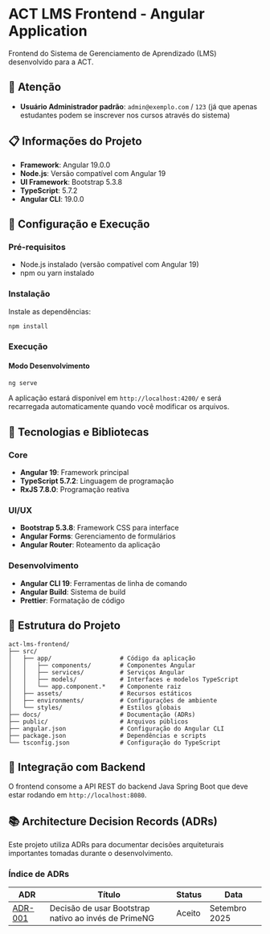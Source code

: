 # ACT LMS Frontend - Angular Application

Frontend do Sistema de Gerenciamento de Aprendizado (LMS) desenvolvido para a ACT.

## 🚨 Atenção

- **Usuário Administrador padrão**: `admin@exemplo.com` / `123` (já que apenas estudantes podem se inscrever nos cursos através do sistema)

## 📋 Informações do Projeto

- **Framework**: Angular 19.0.0
- **Node.js**: Versão compatível com Angular 19
- **UI Framework**: Bootstrap 5.3.8
- **TypeScript**: 5.7.2
- **Angular CLI**: 19.0.0

## 🚀 Configuração e Execução

### Pré-requisitos

- Node.js instalado (versão compatível com Angular 19)
- npm ou yarn instalado

### Instalação

Instale as dependências:

```bash
npm install
```

### Execução

#### Modo Desenvolvimento

```bash
ng serve
```

A aplicação estará disponível em `http://localhost:4200/` e será recarregada automaticamente quando você modificar os arquivos.

## 🎨 Tecnologias e Bibliotecas

### Core

- **Angular 19**: Framework principal
- **TypeScript 5.7.2**: Linguagem de programação
- **RxJS 7.8.0**: Programação reativa

### UI/UX

- **Bootstrap 5.3.8**: Framework CSS para interface
- **Angular Forms**: Gerenciamento de formulários
- **Angular Router**: Roteamento da aplicação

### Desenvolvimento

- **Angular CLI 19**: Ferramentas de linha de comando
- **Angular Build**: Sistema de build
- **Prettier**: Formatação de código

## 📁 Estrutura do Projeto

```
act-lms-frontend/
├── src/
│   ├── app/                   # Código da aplicação
│   │   ├── components/        # Componentes Angular
│   │   ├── services/          # Serviços Angular
│   │   ├── models/            # Interfaces e modelos TypeScript
│   │   └── app.component.*    # Componente raiz
│   ├── assets/                # Recursos estáticos
│   ├── environments/          # Configurações de ambiente
│   └── styles/                # Estilos globais
├── docs/                      # Documentação (ADRs)
├── public/                    # Arquivos públicos
├── angular.json               # Configuração do Angular CLI
├── package.json               # Dependências e scripts
└── tsconfig.json              # Configuração do TypeScript
```

## 🔗 Integração com Backend

O frontend consome a API REST do backend Java Spring Boot que deve estar rodando em `http://localhost:8080`.

## 📚 Architecture Decision Records (ADRs)

Este projeto utiliza ADRs para documentar decisões arquiteturais importantes tomadas durante o desenvolvimento.

### Índice de ADRs

| ADR                                                    | Título                                               | Status | Data          |
|--------------------------------------------------------|------------------------------------------------------|--------|---------------|
| [ADR-001](./docs/adr-001-bootstrap-native-decision.md) | Decisão de usar Bootstrap nativo ao invés de PrimeNG | Aceito | Setembro 2025 |
